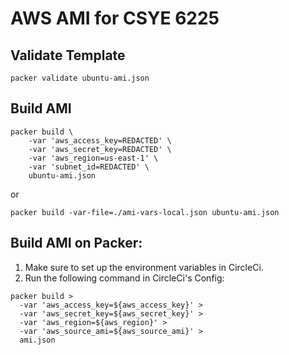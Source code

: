 # AWS AMI for CSYE 6225 

## Validate Template
```
packer validate ubuntu-ami.json
```

## Build AMI
```
packer build \
    -var 'aws_access_key=REDACTED' \
    -var 'aws_secret_key=REDACTED' \
    -var 'aws_region=us-east-1' \
    -var 'subnet_id=REDACTED' \
    ubuntu-ami.json
```

or

```
packer build -var-file=./ami-vars-local.json ubuntu-ami.json
```

## Build AMI on Packer:

1. Make sure to set up the environment variables in CircleCi.
2. Run the following command in CircleCi's Config:

```
packer build >
  -var 'aws_access_key=${aws_access_key}' >
  -var 'aws_secret_key=${aws_secret_key}' >
  -var 'aws_region=${aws_region}' >
  -var 'aws_source_ami=${aws_source_ami}' >
  ami.json
```
